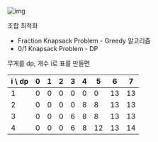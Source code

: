 ![img](https://img1.daumcdn.net/thumb/R1280x0/?scode=mtistory2&fname=https%3A%2F%2Fblog.kakaocdn.net%2Fdn%2FcHK3O1%2FbtqIPQuICIx%2FK1QLCyMnZ2neC4GhS1OYZ0%2Fimg.png)


조합 최적화
* Fraction Knapsack Problem - Greedy 알고리즘
* 0/1 Knapsack Problem - DP

무게를 dp, 개수 i로 표를 만들면

|i \ dp|0|1|2|3|4|5|6|7|
|---|---|---|---|---|---|---|---|---|
|1|0|0|0|0|0|0|13|13|
|2|0|0|0|0|8|8|13|13|
|3|0|0|0|6|8|8|13|13|
|4|0|0|0|6|8|12|13|14|
